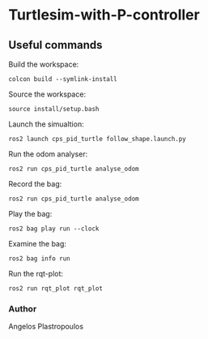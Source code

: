 # Turtlesim-with-P-controller


## Useful commands

Build the workspace:
```$
colcon build --symlink-install
```

Source the workspace:
```$
source install/setup.bash
```

Launch the simualtion:
```$
ros2 launch cps_pid_turtle follow_shape.launch.py
```

Run the odom analyser:
```$
ros2 run cps_pid_turtle analyse_odom
```

Record the bag:
```$
ros2 run cps_pid_turtle analyse_odom
```

Play the bag:
```$
ros2 bag play run --clock
```

Examine the bag:
```$
ros2 bag info run
```

Run the rqt-plot:
```$
ros2 run rqt_plot rqt_plot
``` 

### Author
Angelos Plastropoulos